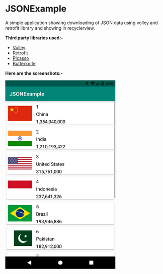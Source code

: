 # JSONExample
A simple application showing downloading of JSON data using volley and retrofit library and showing in recyclerview.

__Third party libraries used:-__

   * [Volley](https://developer.android.com/training/volley)
   * [Retrofit](https://square.github.io/retrofit/)
   * [Picasso](https://github.com/square/picasso)
   * [Butterknife](https://github.com/JakeWharton/butterknife)
   

__Here are the screenshots:-__

<img src="Screenshots/screenshot1.png" width="350" height="600" />
